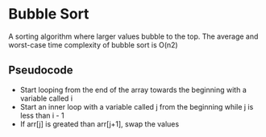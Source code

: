 # Bubble Sort

A sorting algorithm where larger values bubble to the top. The average and worst-case time complexity of bubble sort is O(n2)

## Pseudocode

-   Start looping from the end of the array towards the beginning with a variable called i
-   Start an inner loop with a variable called j from the beginning while j is less than i - 1
-   If arr[j] is greated than arr[j+1], swap the values
